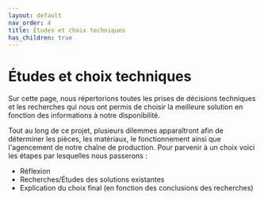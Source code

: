 ```yaml
---
layout: default
nav_order: 4
title: Études et choix techniques
has_children: true
---
```


# Études et choix techniques

Sur cette page, nous répertorions toutes les prises de décisions techniques et les recherches qui nous ont permis de choisir la meilleure solution en fonction des informations à notre disponibilité.  

Tout au long de ce projet, plusieurs dilemmes apparaîtront afin de déterminer les pièces, les matériaux, le fonctionnement ainsi que l'agencement de notre chaîne de production. Pour parvenir à un choix voici les étapes par lesquelles nous passerons :

- Réflexion
- Recherches/Études des solutions existantes
- Explication du choix final (en fonction des conclusions des recherches)

